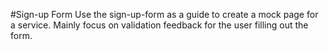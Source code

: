#Sign-up Form
Use the sign-up-form as a guide to create a mock page for a service.  Mainly focus on validation feedback for the user filling out the form.